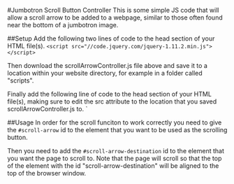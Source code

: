 #Jumbotron Scroll Button Controller
This is some simple JS code that will allow a scroll arrow to be added to a webpage, similar to those often found near the bottom of a jumbotron image.

##Setup
Add the following two lines of code to the head section of your HTML file(s).
`<script src="//code.jquery.com/jquery-1.11.2.min.js"></script>
`<script src="//code.jquery.com/ui/1.11.4/jquery-ui.min.js"></script>

Then download the scrollArrowController.js file above and save it to a location within your website directory, for example in a folder called "scripts".

Finally add the following line of code to the head section of your HTML file(s), making sure to edit the src attribute to the location that you saved scrollArrowController.js to.
`<script src="link/to/scrollArrowController.js"></script>

##Usage
In order for the scroll funciton to work correctly you need to give the `#scroll-arrow` id to the element that you want to be used as the scrolling button.

Then you need to add the `#scroll-arrow-destination` id to the element that you want the page to scroll to. Note that the page will scroll so that the top of the element with the id "scroll-arrow-destination" will be aligned to the top of the browser window.